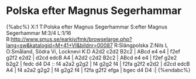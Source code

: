 # Polska efter Magnus Segerhammar

{%abc%}
X:1
T:Polska efter Magnus Segerhammar
S:efter Magnus Segerhammar
M:3/4
L:1/16
B:http://www.smus.se/earkiv/fmk/browselarge.php?lang=sw&katalogid=M+41+VI&bildnr=00087
R:Slängpolska
Z:Nils L
O:Småland, Södra Vi, Locknevi
K:D
A2d2 c2d2 B2c2 | ABcd e4 e4 | f2ef g2f2 e2d2 | d2cd edcB A4 | 
A2d2 c2d2 B2c2 | ABcd e4 e4 | f2ef g2e2 b2g2 | fedc d4 D4 ::
f4 a2a2 g2g2 | f4 g2g2 f4 | f2fa g2f2 e2d2 | d2cd edcB A4 | 
f4 a2a2 g2g2 | f4 g2g2 f4 | f2fa g2f2 efga | bgec d4 D4 :| 
{%endabc%}
